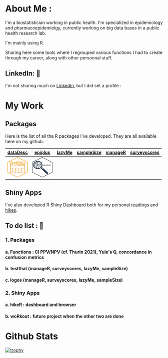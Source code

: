 # About Me :    

I'm a biostatistician working in public health. I'm specialized in epidemiology and pharmacoepidemiolgy, currently working on big data bases in a public health research lab.

I'm mainly using R.

Sharing here some tools where I regrouped various functions I had to create through my career, along with other personnal stuff.
       
   
## LinkedIn: 📡  

I'm not sharing much on [LinkedIn](https://www.linkedin.com/in/hugo-marthinet-b96aa4133/), but I did set a profile :


# My Work

## Packages

Here is the list of all the R packages I've developed. They are all available here on my github.

| [dataDesc](https://github.com/HugoMrth/dataDesc) | [epiplus](https://github.com/HugoMrth/epiplus) | [lazyMe](https://github.com/HugoMrth/lazyMe) | [sampleSize](https://github.com/HugoMrth/sampleSize) | [manageR](https://github.com/HugoMrth/manageR) | [surveyscores](https://github.com/HugoMrth/surveyscores) |
|----------|----------|----------|----------|----------|----------|
| <img src="https://github.com/HugoMrth/dataDesc/blob/main/inst/logo.png" title="dataDesc"  alt="dataDesc" width="65" height="65"/> | <img src="https://github.com/HugoMrth/epiplus/blob/main/inst/logo.png" title="epiplus"  alt="epiplus" width="65" height="65"/> |  |  |  |  |


## Shiny Apps

I've also developed R Shiny Dashboard both for my personal [readings](https://github.com/HugoMrth/bookwoRm) and [hikes](https://github.com/HugoMrth/hikeR).


## To do list : 🚀

### 1. Packages
#### a. Functions : CI PPV/NPV (cf. Thurin 2021), Yule's Q, concordance in confusion metrics
#### b. testthat (manageR, surveyscores, lazyMe, sampleSize)
#### c. logos (manageR, surveyscores, lazyMe, sampleSize)
### 2. Shiny Apps
#### a. hikeR : dashboard and browser
#### b. woRkout : future project when the other two are done



# Github Stats


[![trophy](https://github-profile-trophy.vercel.app/?username=HugoMrth&theme=onedark)](https://github.com/ryo-ma/github-profile-trophy)
  
<!--- 
---

  
<p align="center">
  <img width="800" height="220" src="https://streak-stats.demolab.com?user=HugoMrth&theme=highcontrast&hide_border=true&border_radius=5&card_width=800">
</p>


---


<p align="center">
  <img width="600" height="200" src="https://github-readme-stats.vercel.app/api?username=HugoMrth&show_icons=true&theme=vision-friendly-dark">
  <img width="400" height="200" src="https://github-readme-stats.vercel.app/api/top-langs/?username=HugoMrth&size_weight=0.0005&count_weight=0.3&layout=compact&theme=vision-friendly-dark">
</p>
 
---> 






